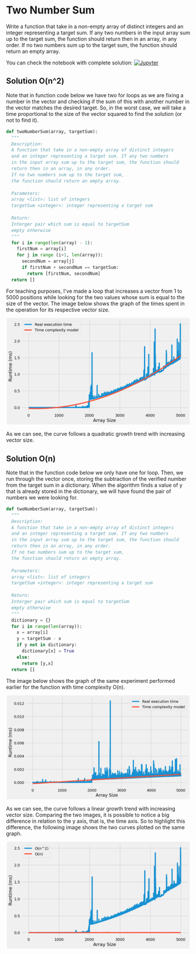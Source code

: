 # Two Number Sum

Write a function that take in a non-empty array of distinct integers and an integer representing a target sum. If any two numbers in the input array sum up to the target sum, the function should return then in an array, in any order. If no two numbers sum up to the target sum, the function should return an empty array.

You can check the notebook with complete solution: [![Jupyter](https://img.shields.io/badge/-Notebook-191A1B?style=flat-square&logo=jupyter)](https://github.com/Morsinaldo/data_structure_II/blob/main/job_interview_troubleshooting/two_number_sum/Two_Number_Sum.ipynb)

## Solution O(n^2)
Note that in function code below we have two for loops as we are fixing a number in the vector and checking if the sum of this with another number in the vector matches the desired target. So, in the worst case, we will take a time proportional to the size of the vector squared to find the solution (or not to find it).

```python 
def twoNumberSum(array, targetSum):
  """
  Description:
  A function that take in a non-empty array of distinct integers
  and an integer representing a target sum. If any two numbers 
  in the input array sum up to the target sum, the function should
  return then in an array, in any order. 
  If no two numbers sum up to the target sum, 
  the function should return an empty array.

  Parameters:
  array <list>: list of integers
  targetSum <integer>: integer representing a target sum

  Return:
  Interger pair which sum is equal to targetSum
  empty otherwise
  """
  for i in range(len(array) - 1):
    firstNum = array[i]
    for j in range (i+1, len(array)):
      secondNum = array[j]
      if firstNum + secondNum == targetSum:
        return [firstNum, secondNum]
  return []
```
For teaching purposes, I've made a loop that increases a vector from 1 to 5000 positions while looking for the two values whose sum is equal to the size of the vector. The image below shows the graph of the times spent in the operation for its respective vector size.

<center><img width="500" src="images/O(n^2).png"></center>

As we can see, the curve follows a quadratic growth trend with increasing vector size.

## Solution O(n)

Note that in the function code below we only have one for loop. Then, we run through the vector once, storing the subtraction of the verified number from the target sum in a dictionary. When the algorithm finds a value of y that is already stored in the dictionary, we will have found the pair of numbers we were looking for.

```python
def twoNumberSum(array, targetSum):
  """
  Description:
  A function that take in a non-empty array of distinct integers
  and an integer representing a target sum. If any two numbers 
  in the input array sum up to the target sum, the function should
  return then in an array, in any order. 
  If no two numbers sum up to the target sum, 
  the function should return an empty array.

  Parameters:
  array <list>: list of integers
  targetSum <integer>: integer representing a target sum

  Return:
  Interger pair which sum is equal to targetSum
  empty otherwise
  """
  dictionary = {}
  for i in range(len(array)):
    x = array[i]
    y = targetSum - x
    if y not in dictionary:
      dictionary[x] = True
    else:
      return [y,x]
  return []
```

The image below shows the graph of the same experiment performed earlier for the function with time complexity O(n).

<center><img width='500' src="images/O(n).png"></center>

As we can see, the curve follows a linear growth trend with increasing vector size. Comparing the two images, it is possible to notice a big difference in relation to the y axis, that is, the time axis. So to highlight this difference, the following image shows the two curves plotted on the same graph.

<center><img width='500' src="images/comparison.png"></center>